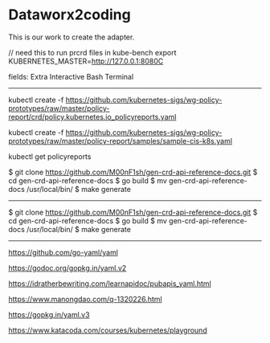 # Dataworx2coding
This is our work to create the adapter. 

// need this to run prcrd files in kube-bench export KUBERNETES_MASTER=http://127.0.0.1:8080C


fields: 
Extra Interactive Bash Terminal


---------------------------



kubectl create -f https://github.com/kubernetes-sigs/wg-policy-prototypes/raw/master/policy-report/crd/policy.kubernetes.io_policyreports.yaml

kubectl create -f https://github.com/kubernetes-sigs/wg-policy-prototypes/raw/master/policy-report/samples/sample-cis-k8s.yaml

kubectl get policyreports

$ git clone https://github.com/M00nF1sh/gen-crd-api-reference-docs.git
$ cd gen-crd-api-reference-docs 
$ go build
$ mv gen-crd-api-reference-docs /usr/local/bin/
$ make generate

------------------------------

$ git clone https://github.com/M00nF1sh/gen-crd-api-reference-docs.git
$ cd gen-crd-api-reference-docs 
$ go build
$ mv gen-crd-api-reference-docs /usr/local/bin/
$ make generate

------------------------------

https://github.com/go-yaml/yaml

https://godoc.org/gopkg.in/yaml.v2

https://idratherbewriting.com/learnapidoc/pubapis_yaml.html

https://www.manongdao.com/q-1320226.html

https://gopkg.in/yaml.v3


https://www.katacoda.com/courses/kubernetes/playground
